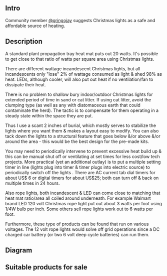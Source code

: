 ## Intro
Community member [@gringojay](http://forum.openbugfarm.com/index.php?p=/profile/68/gringojay) suggests Christmas lights as a safe and affordable source of heating.

## Description

A standard plant propagation tray heat mat puts out 20 watts. It's possible to get close to that ratio of watts per square area using Christmas lights.

There are different wattage incandescent Christmas lights, but all incandescents only "lose" 2% of wattage consumed as light & shed 98% as heat. LEDs, although cooler, will also put out heat if no ventilation/fan to dissipate their heat.

There is no problem to shallow bury indoor/outdoor Christmas lights for extended period of time in sand or cat litter. If using cat litter, avoid the clumping type (as well as any with diatomaceous earth that could contaminate the herd). The tactic is to compensate for them operating in a steady state within the space they are put.

Thus I use a scant 2 inches of burial, which mostly serves to stabilize the lights where you want them & makes a layout easy to modify. You can also tack down the lights to a structural feature that goes below &/or above &/or around the area - this would be the best design for the pre-made kits.

You may need to periodically intervene to prevent excessive heat build up & this can be manual shut off or ventilating at set times for less cost/low tech projects. More practical (yet an additional outlay) is to put a multiple setting timer in line (lights plug into timer & timer plugs into electric source) to periodically switch off the lights . There are AC current tab dial timers for about US$ 6 or digital timers for about US$25; both can turn off & back on multiple times in 24 hours.

Also rope lights, both incandescent & LED can come close to matching that heat mat ratio/area all coiled around underneath. For example Walmart brand LED 120 volt Christmas rope light put out about 3 watts per foot using 1/4W bulb per inch. Some others sell rope lights work out to 6 watts per foot.

Furthermore, these type of products can be found that run on various voltages. The 12 volt rope lights would solve off grid operations since a DC charged car battery (or two 6 volt deep cycle batteries) can run them.

## Diagram

## Suitable products for sale